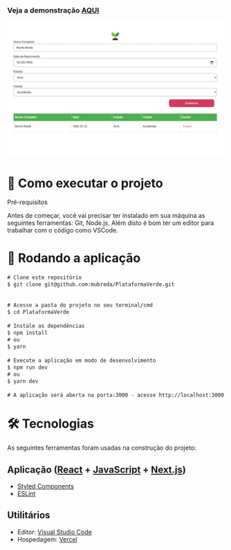 ### Veja a demonstração [AQUI](https://plataforma-verde.vercel.app/)

<img src="https://github.com/mubreda/PlataformaVerde/blob/main/src/imgs/plataformaverde.JPG">


# 🚀 Como executar o projeto

Pré-requisitos

Antes de começar, você vai precisar ter instalado em sua máquina as seguintes ferramentas: Git, Node.js. Além disto é bom ter um editor para trabalhar com o código como VSCode.

# 🧭 Rodando a aplicação
```
# Clone este repositório
$ git clone git@github.com:mubreda/PlataformaVerde.git


# Acesse a pasta do projeto no seu terminal/cmd
$ cd PlataformaVerde

# Instale as dependências
$ npm install
# ou
$ yarn

# Execute a aplicação em modo de desenvolvimento
$ npm run dev
# ou
$ yarn dev

# A aplicação será aberta na porta:3000 - acesse http://localhost:3000
```
# 🛠 Tecnologias

As seguintes ferramentas foram usadas na construção do projeto:

## Aplicação ([React](https://reactjs.org/) + [JavaScript](https://www.javascript.com/) + [Next.js](https://nextjs.org/))
- [Styled Components](https://styled-components.com/)
- [ESLint](https://eslint.org/)

## Utilitários

- Editor: [Visual Studio Code](https://code.visualstudio.com/)
- Hospedagem: [Vercel](https://vercel.com/dashboard)
